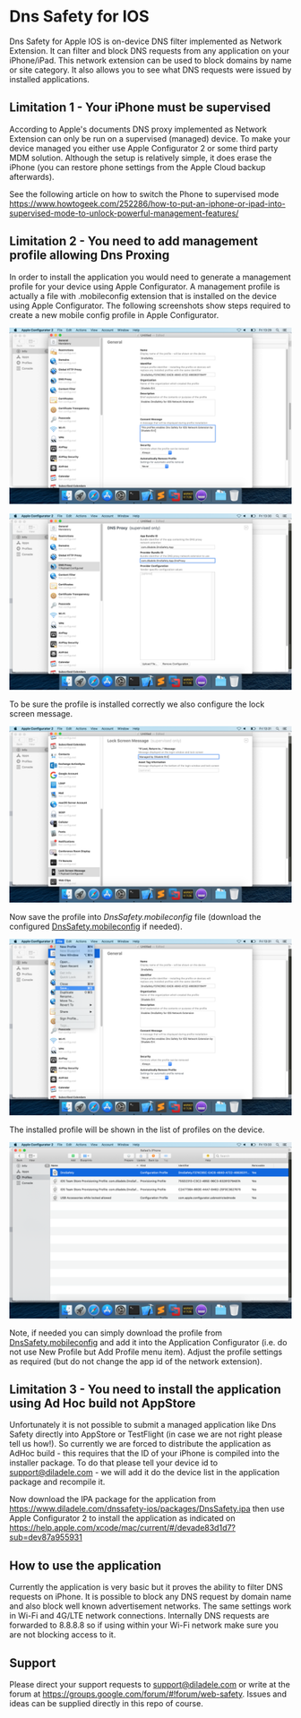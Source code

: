 # Dns Safety for IOS
Dns Safety for Apple IOS is on-device DNS filter implemented as Network Extension. It can filter and block DNS requests from any application on your iPhone/iPad. This network extension can be used to block domains by name or site category. It also allows you to see what DNS requests were issued by installed applications.


## Limitation 1 - Your iPhone must be supervised

According to Apple's documents DNS proxy implemented as Network Extension can only be run on a supervised (managed) device. To make your device managed you either use Apple Configurator 2 or some third party MDM solution. Although the setup is relatively simple, it does erase the iPhone (you can restore phone settings from the Apple Cloud backup afterwards).

See the following article on how to switch the Phone to supervised mode https://www.howtogeek.com/252286/how-to-put-an-iphone-or-ipad-into-supervised-mode-to-unlock-powerful-management-features/

## Limitation 2 - You need to add management profile allowing Dns Proxing

In order to install the application you would need to generate a management profile for your device using Apple Configurator. A management profile is actually a file with .mobileconfig extension that is installed on the device using Apple Configurator. The following screenshots show steps required to create a new mobile config profile in Apple Configurator.

![Alt text](step2_general.png?raw=true "General Settings") 

![Alt text](step3_configure_dnsproxy.png?raw=true "Configure DNS Proxy Identifiers") 

To be sure the profile is installed correctly we also configure the lock screen message.

![Alt text](step4_lock_screen_message.png?raw=true "Lock Screen Message") 

Now save the profile into *DnsSafety.mobileconfig* file (download the configured [DnsSafety.mobileconfig](DnsSafety.mobileconfig) if needed).

![Alt text](step5_save_profile.png?raw=true "Save Profile as DnsSafety.mobileconfig file") 

The installed profile will be shown in the list of profiles on the device.

![Alt text](step6_view_profile.png?raw=true "View Installed Profile") 

Note, if needed you can simply download the profile from [DnsSafety.mobileconfig](DnsSafety.mobileconfig) and add it into the Application Configurator (i.e. do not use New Profile but Add Profile menu item). Adjust the profile settings as required (but do not change the app id of the network extension).

## Limitation 3 - You need to install the application using Ad Hoc build not AppStore

Unfortunately it is not possible to submit a managed application like Dns Safety directly into AppStore or TestFlight (in case we are not right please tell us how!). So currently we are forced to distribute the application as AdHoc build - this requires that the ID of your iPhone is compiled into the installer package. To do that please tell your device id to support@diladele.com - we will add it do the device list in the application package and recompile it. 

Now download the IPA package for the application from https://www.diladele.com/dnssafety-ios/packages/DnsSafety.ipa then use Apple Configurator 2 to install the application as indicated on https://help.apple.com/xcode/mac/current/#/devade83d1d7?sub=dev87a955931

## How to use the application

Currently the application is very basic but it proves the ability to filter DNS requests on iPhone. It is possible to block any DNS request by domain name and also block well known advertisement networks. The same settings work in Wi-Fi and 4G/LTE network connections. Internally DNS requests are forwarded to 8.8.8.8 so if using within your Wi-Fi network make sure you are not blocking access to it.

## Support

Please direct your support requests to support@diladele.com or write at the forum at https://groups.google.com/forum/#!forum/web-safety. Issues and ideas can be supplied directly in this repo of course.

